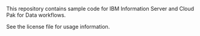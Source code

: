 This repository contains sample code for IBM Information Server and Cloud Pak for Data workflows.

See the license file for usage information.
